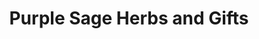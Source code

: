 ---
title: "Purple Sage Herbs and Gifts"
url: /middletown/purple-sage-herbs-and-gifts/
shop: gift
---